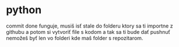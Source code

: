# python 
commit done funguje, musiš isť stale do folderu ktory sa ti importne z githubu a potom si vytvoriť file s kodom a tak sa ti bude dať pushnuť nemožeš byť len vo folderi kde maš folder s repozitarom.